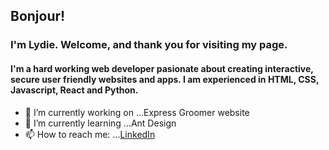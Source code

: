 ## Bonjour!

### I'm Lydie. Welcome, and thank you for visiting my page. 

#### I'm a hard working web developer pasionate about creating interactive, secure user friendly websites and apps. I am experienced in HTML, CSS, Javascript, React and Python.

- 🔭 I’m currently working on ...Express Groomer website
- 🌱 I’m currently learning ...Ant Design
- 📫 How to reach me: ...[LinkedIn](https://www.linkedin.com/in/lydiecherilus/)
